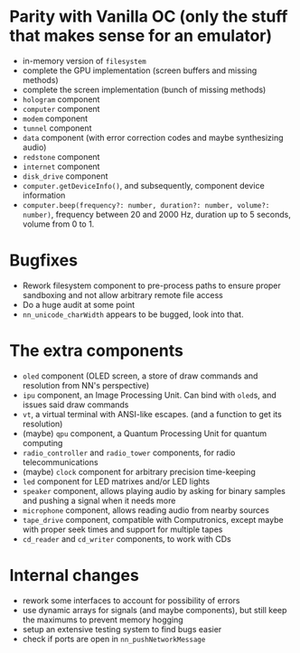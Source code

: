 # Parity with Vanilla OC (only the stuff that makes sense for an emulator)

- in-memory version of `filesystem`
- complete the GPU implementation (screen buffers and missing methods)
- complete the screen implementation (bunch of missing methods)
- `hologram` component
- `computer` component
- `modem` component
- `tunnel` component
- `data` component (with error correction codes and maybe synthesizing audio)
- `redstone` component
- `internet` component
- `disk_drive` component
- `computer.getDeviceInfo()`, and subsequently, component device information
- `computer.beep(frequency?: number, duration?: number, volume?: number)`, frequency between 20 and 2000 Hz, duration up to 5 seconds, volume from 0 to 1.

# Bugfixes

- Rework filesystem component to pre-process paths to ensure proper sandboxing and not allow arbitrary remote file access
- Do a huge audit at some point
- `nn_unicode_charWidth` appears to be bugged, look into that.

# The extra components

- `oled` component (OLED screen, a store of draw commands and resolution from NN's perspective)
- `ipu` component, an Image Processing Unit. Can bind with `oled`s, and issues said draw commands
- `vt`, a virtual terminal with ANSI-like escapes. (and a function to get its resolution)
- (maybe) `qpu` component, a Quantum Processing Unit for quantum computing
- `radio_controller` and `radio_tower` components, for radio telecommunications
- (maybe) `clock` component for arbitrary precision time-keeping
- `led` component for LED matrixes and/or LED lights
- `speaker` component, allows playing audio by asking for binary samples and pushing a signal when it needs more
- `microphone` component, allows reading audio from nearby sources
- `tape_drive` component, compatible with Computronics, except maybe with proper seek times and support for multiple tapes
- `cd_reader` and `cd_writer` components, to work with CDs

# Internal changes

- rework some interfaces to account for possibility of errors
- use dynamic arrays for signals (and maybe components), but still keep the maximums to prevent memory hogging
- setup an extensive testing system to find bugs easier
- check if ports are open in `nn_pushNetworkMessage`
